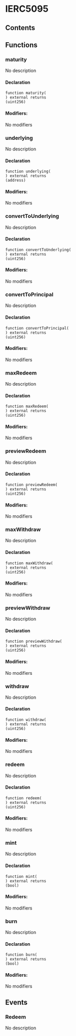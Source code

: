 # IERC5095





## Contents
<!-- START doctoc -->
<!-- END doctoc -->




## Functions

### maturity
No description


#### Declaration
```solidity
function maturity(
) external returns
(uint256)
```

#### Modifiers:
No modifiers



### underlying
No description


#### Declaration
```solidity
function underlying(
) external returns
(address)
```

#### Modifiers:
No modifiers



### convertToUnderlying
No description


#### Declaration
```solidity
function convertToUnderlying(
) external returns
(uint256)
```

#### Modifiers:
No modifiers



### convertToPrincipal
No description


#### Declaration
```solidity
function convertToPrincipal(
) external returns
(uint256)
```

#### Modifiers:
No modifiers



### maxRedeem
No description


#### Declaration
```solidity
function maxRedeem(
) external returns
(uint256)
```

#### Modifiers:
No modifiers



### previewRedeem
No description


#### Declaration
```solidity
function previewRedeem(
) external returns
(uint256)
```

#### Modifiers:
No modifiers



### maxWithdraw
No description


#### Declaration
```solidity
function maxWithdraw(
) external returns
(uint256)
```

#### Modifiers:
No modifiers



### previewWithdraw
No description


#### Declaration
```solidity
function previewWithdraw(
) external returns
(uint256)
```

#### Modifiers:
No modifiers



### withdraw
No description


#### Declaration
```solidity
function withdraw(
) external returns
(uint256)
```

#### Modifiers:
No modifiers



### redeem
No description


#### Declaration
```solidity
function redeem(
) external returns
(uint256)
```

#### Modifiers:
No modifiers



### mint
No description


#### Declaration
```solidity
function mint(
) external returns
(bool)
```

#### Modifiers:
No modifiers



### burn
No description


#### Declaration
```solidity
function burn(
) external returns
(bool)
```

#### Modifiers:
No modifiers





## Events

### Redeem
No description




